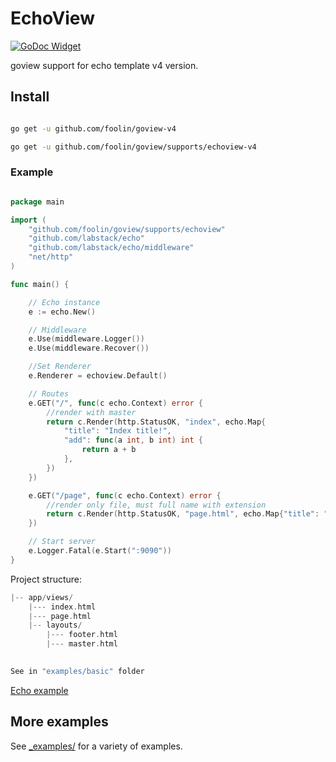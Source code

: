 # EchoView

[![GoDoc Widget]][GoDoc] 

goview support for echo template v4 version.

## Install
```bash

go get -u github.com/foolin/goview-v4

go get -u github.com/foolin/goview/supports/echoview-v4

```

### Example

```go

package main

import (
	"github.com/foolin/goview/supports/echoview"
	"github.com/labstack/echo"
	"github.com/labstack/echo/middleware"
	"net/http"
)

func main() {

	// Echo instance
	e := echo.New()

	// Middleware
	e.Use(middleware.Logger())
	e.Use(middleware.Recover())

	//Set Renderer
	e.Renderer = echoview.Default()

	// Routes
	e.GET("/", func(c echo.Context) error {
		//render with master
		return c.Render(http.StatusOK, "index", echo.Map{
			"title": "Index title!",
			"add": func(a int, b int) int {
				return a + b
			},
		})
	})

	e.GET("/page", func(c echo.Context) error {
		//render only file, must full name with extension
		return c.Render(http.StatusOK, "page.html", echo.Map{"title": "Page file title!!"})
	})

	// Start server
	e.Logger.Fatal(e.Start(":9090"))
}

```

Project structure:
```go
|-- app/views/
    |--- index.html          
    |--- page.html
    |-- layouts/
        |--- footer.html
        |--- master.html
    

See in "examples/basic" folder
```

[Echo example](https://github.com/foolin/goview/tree/master/_examples/echo-v4)


           
## More examples

See [_examples/](https://github.com/foolin/goview/blob/master/_examples/) for a variety of examples.

[GoDoc]: https://godoc.org/github.com/foolin/goview/supports/echoview-v4
[GoDoc Widget]: https://godoc.org/github.com/foolin/goview/supports/echoview-v4?status.svg
